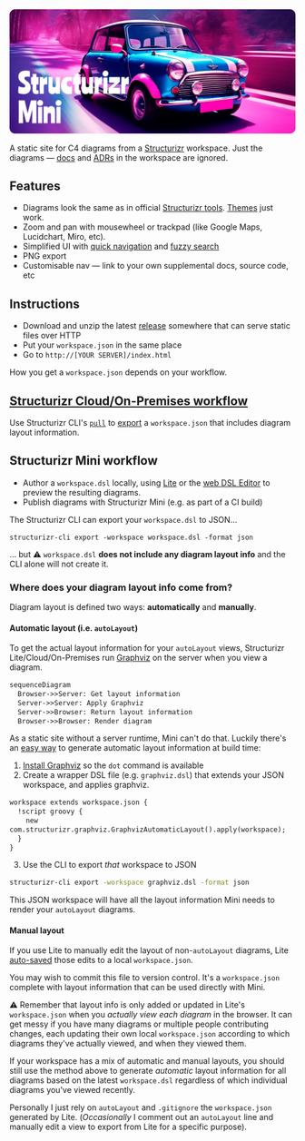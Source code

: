 <img src='./docs/banner.webp' width='512' alt='Structurizr Mini' />

A static site for C4 diagrams from a [Structurizr](https://structurizr.com) workspace. Just the diagrams — [docs](https://docs.structurizr.com/dsl/docs) and [ADRs](https://docs.structurizr.com/dsl/adrs) in the workspace are ignored.

## Features

- Diagrams look the same as in official [Structurizr tools](https://structurizr.com/products). [Themes](https://structurizr.com/help/themes) just work.
- Zoom and pan with mousewheel or trackpad (like Google Maps, Lucidchart, Miro, etc).
- Simplified UI with [quick navigation](https://docs.structurizr.com/ui/quick-navigation) and [fuzzy search](https://github.com/farzher/fuzzysort)
- PNG export
- Customisable nav — link to your own supplemental docs, source code, etc

## Instructions

- Download and unzip the latest [release](https://github.com/bensmithett/structurizr-mini/releases) somewhere that can serve static files over HTTP
- Put your `workspace.json` in the same place
- Go to `http://[YOUR SERVER]/index.html`

How you get a `workspace.json` depends on your workflow.

## [Structurizr Cloud/On-Premises workflow](https://structurizr.com/help/workflow)

Use Structurizr CLI's [`pull`](https://docs.structurizr.com/cli/pull) to [export](https://structurizr.com/help/workspace-export-and-import) a `workspace.json` that includes diagram layout information.

## Structurizr Mini workflow

- Author a `workspace.dsl` locally, using [Lite](https://structurizr.com/help/lite) or the [web DSL Editor](https://structurizr.com/dsl) to preview the resulting diagrams.
- Publish diagrams with Structurizr Mini (e.g. as part of a CI build)

The Structurizr CLI can export your `workspace.dsl` to JSON...

```
structurizr-cli export -workspace workspace.dsl -format json
```

... but ⚠️ `workspace.dsl` **does not include any diagram layout info** and the CLI alone will not create it.

### Where does your diagram layout info come from?

Diagram layout is defined two ways: **automatically** and **manually**.

#### Automatic layout (i.e. `autoLayout`)

To get the actual layout information for your `autoLayout` views, Structurizr Lite/Cloud/On-Premises run [Graphviz](https://graphviz.org) on the server when you view a diagram.

```mermaid
sequenceDiagram
  Browser->>Server: Get layout information
  Server->>Server: Apply Graphviz
  Server->>Browser: Return layout information
  Browser->>Browser: Render diagram
```

As a static site without a server runtime, Mini can't do that. Luckily there's an [easy way](https://github.com/structurizr/cli/issues/62#issuecomment-999623728) to generate automatic layout information at build time:

1. [Install Graphviz](https://graphviz.org/download/) so the `dot` command is available
2. Create a wrapper DSL file (e.g. `graphviz.dsl`) that extends your JSON workspace, and applies graphviz.
```
workspace extends workspace.json {
  !script groovy {
    new com.structurizr.graphviz.GraphvizAutomaticLayout().apply(workspace);
  }
}
```
3. Use the CLI to export *that* workspace to JSON
```bash
structurizr-cli export -workspace graphviz.dsl -format json
```

This JSON workspace will have all the layout information Mini needs to render your `autoLayout` diagrams.

#### Manual layout

If you use Lite to manually edit the layout of non-`autoLayout` diagrams, Lite [auto-saved](https://docs.structurizr.com/lite/usage#auto-save) those edits to a local `workspace.json`.

You may wish to commit this file to version control. It's a `workspace.json` complete with layout information that can be used directly with Mini.

⚠️ Remember that layout info is only added or updated in Lite's `workspace.json` when you *actually view each diagram* in the browser. It can get messy if you have many diagrams or multiple people contributing changes, each updating their own local `workspace.json` according to which diagrams they've actually viewed, and when they viewed them.

If your workspace has a mix of automatic and manual layouts, you should still use the method above to generate *automatic* layout information for all diagrams based on the latest `workspace.dsl` regardless of which individual diagrams you've viewed recently.

Personally I just rely on `autoLayout` and `.gitignore` the `workspace.json` generated by Lite. (*Occasionally* I comment out an `autoLayout` line and manually edit a view to export from Lite for a specific purpose).

